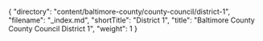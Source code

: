 {
  "directory": "content/baltimore-county/county-council/district-1",
  "filename": "_index.md",
  "shortTitle": "District 1",
  "title": "Baltimore County County Council District 1",
  "weight": 1
}
